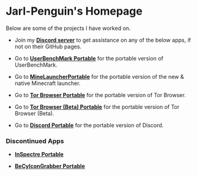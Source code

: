 # Jarl-Penguin's Homepage

Below are some of the projects I have worked on.

- Join my [**Discord server**](https://discord.gg/VVuZHqT) to get assistance on any of the below apps, if not on their GitHub pages.

- Go to [**UserBenchMark Portable**](https://JarlPenguin.github.io/UserBenchMarkPortable) for the portable version of UserBenchMark.

- Go to [**MineLauncherPortable**](https://JarlPenguin.github.io/MineLauncherPortable) for the portable version of the new & native Minecraft launcher.

- Go to [**Tor Browser Portable**](https://JarlPenguin.github.io/TorBrowserPortable) for the portable version of Tor Browser.

- Go to [**Tor Browser (Beta) Portable**](https://JarlPenguin.github.io/TorBrowserBetaPortable) for the portable version of Tor Browser (Beta).

- Go to [**Discord Portable**](https://JarlPenguin.github.io/DiscordPortable) for the portable version of Discord.

### Discontinued Apps

- [**InSpectre Portable**](https://JarlPenguin.github.io/InSpectrePortable)

- [**BeCyIconGrabber Portable**](https://JarlPenguin.github.io/BeCyIconGrabberPortable)
